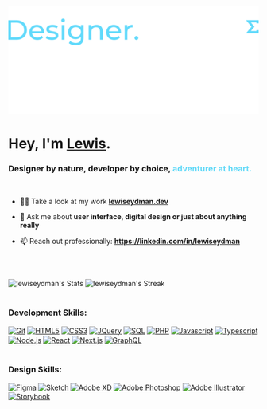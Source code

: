 <div>
<img src="https://raw.githubusercontent.com/lewiseydman/lewiseydman/main/lewiseydman-header.png">
</div>
<div>
<h1 align="left">Hey, I'm <a href="https://lewiseydman.dev" target="_blank">Lewis</a>.</h1>
<h3 align="left">Designer by nature, developer by choice, <span style="color:#61d9f8;">adventurer at heart.</span></h3>
<br />

- 👨‍💻 Take a look at my work **[lewiseydman.dev](https://lewiseydman.dev)**

- 💬 Ask me about **user interface, digital design or just about anything really**

- 📫 Reach out professionally: **https://linkedin.com/in/lewiseydman**

<br />
<br />
</div>

![lewiseydman's Stats](https://github-readme-stats.vercel.app/api?username=lewiseydman&theme=react&card_width=487&show_icons=true&hide_border=false&count_private=true)
![lewiseydman's Streak](https://github-readme-streak-stats.herokuapp.com/?user=lewiseydman&theme=react&card_width=487&hide_border=false)
<br />
<br />

### Development Skills:
<div>
<a href="https://git-scm.com/" target="_blank"><img alt="Git" title="Git" align="center" width="30px" src="https://cdn.jsdelivr.net/gh/devicons/devicon@latest/icons/git/git-original.svg" /></a>
<a href="https://www.w3schools.com/html/" target="_blank"><img alt="HTML5" title="HTML5" align="center" width="30px" src="https://cdn.jsdelivr.net/gh/devicons/devicon@latest/icons/html5/html5-original.svg" /></a>
<a href="https://www.w3schools.com/css/" target="_blank"><img alt="CSS3" title="CSS3" align="center" width="30px" src="https://cdn.jsdelivr.net/gh/devicons/devicon@latest/icons/css3/css3-original.svg" /></a>
<a href="https://www.w3schools.com/jquery/" target="_blank"><img alt="JQuery" title="JQuery" align="center" width="30px" src="https://cdn.jsdelivr.net/gh/devicons/devicon@latest/icons/jquery/jquery-original.svg" /></a>
<a href="https://www.w3schools.com/sql/" target="_blank"><img alt="SQL" title="SQL" align="center" width="30px" src="https://cdn.jsdelivr.net/gh/devicons/devicon@latest/icons/azuresqldatabase/azuresqldatabase-original.svg" /></a>
<a href="https://www.w3schools.com/php/" target="_blank"><img alt="PHP" title="PHP" align="center" width="30px" src="https://cdn.jsdelivr.net/gh/devicons/devicon@latest/icons/php/php-original.svg" /></a>
<a href="https://www.w3schools.com/js/" target="_blank"><img alt="Javascript" title="Javascript" align="center" width="30px" src="https://cdn.jsdelivr.net/gh/devicons/devicon@latest/icons/javascript/javascript-original.svg" /></a>
<a href="https://www.typescriptlang.org/" target="_blank"><img alt="Typescript" title="Typescript" align="center" width="30px" src="https://cdn.jsdelivr.net/gh/devicons/devicon@latest/icons/typescript/typescript-original.svg" /></a>
<a href="https://nodejs.org/en" target="_blank"><img alt="Node.js" title="Node.js" align="center" width="30px" src="https://cdn.jsdelivr.net/gh/devicons/devicon@latest/icons/nodejs/nodejs-original.svg" /></a>
<a href="https://react.dev/" target="_blank"><img alt="React" title="React" align="center" width="30px" src="https://cdn.jsdelivr.net/gh/devicons/devicon@latest/icons/react/react-original.svg" /></a>
<a href="https://nextjs.org/" target="_blank"><img alt="Next.js" title="Next.js" align="center" width="30px" src="https://cdn.jsdelivr.net/gh/devicons/devicon@latest/icons/nextjs/nextjs-original.svg" /></a>
<a href="https://graphql.org/" target="_blank"><img alt="GraphQL" title="GraphQL" align="center" width="30px" src="https://cdn.jsdelivr.net/gh/devicons/devicon@latest/icons/graphql/graphql-plain.svg" /></a>
</div>
<br />

### Design Skills:
<div>
<a href="https://www.figma.com/" target="_blank"> <img alt="Figma" title="Figma" align="center" width="30px" src="https://cdn.jsdelivr.net/gh/devicons/devicon@latest/icons/figma/figma-original.svg" /></a>
<a href="https://www.sketch.com/" target="_blank"> <img alt="Sketch" title="Sketch" align="center" width="30px" src="https://cdn.jsdelivr.net/gh/devicons/devicon@latest/icons/sketch/sketch-original.svg" /></a>
<a href="https://adobexdplatform.com/" target="_blank"> <img alt="Adobe XD" title="Adobe XD" align="center" width="30px" src="https://upload.wikimedia.org/wikipedia/commons/c/c2/Adobe_XD_CC_icon.svg" /></a>
<a href="https://www.adobe.com/uk/products/photoshop.html" target="_blank"> <img alt="Adobe Photoshop" title="Adobe Photoshop" align="center" width="30px" src="https://upload.wikimedia.org/wikipedia/commons/a/af/Adobe_Photoshop_CC_icon.svg" /></a>
<a href="https://www.adobe.com/uk/products/illustrator.html" target="_blank"> <img alt="Adobe Illustrator" title="Adobe Illustrator" align="center" width="30px" src="https://upload.wikimedia.org/wikipedia/commons/f/fb/Adobe_Illustrator_CC_icon.svg" /></a>
<a href="https://storybook.js.org/" target="_blank"> <img alt="Storybook" title="Storybook" align="center" width="30px" src="https://cdn.jsdelivr.net/gh/devicons/devicon@latest/icons/storybook/storybook-original.svg" /></a>
</div>
<br />
<br />
